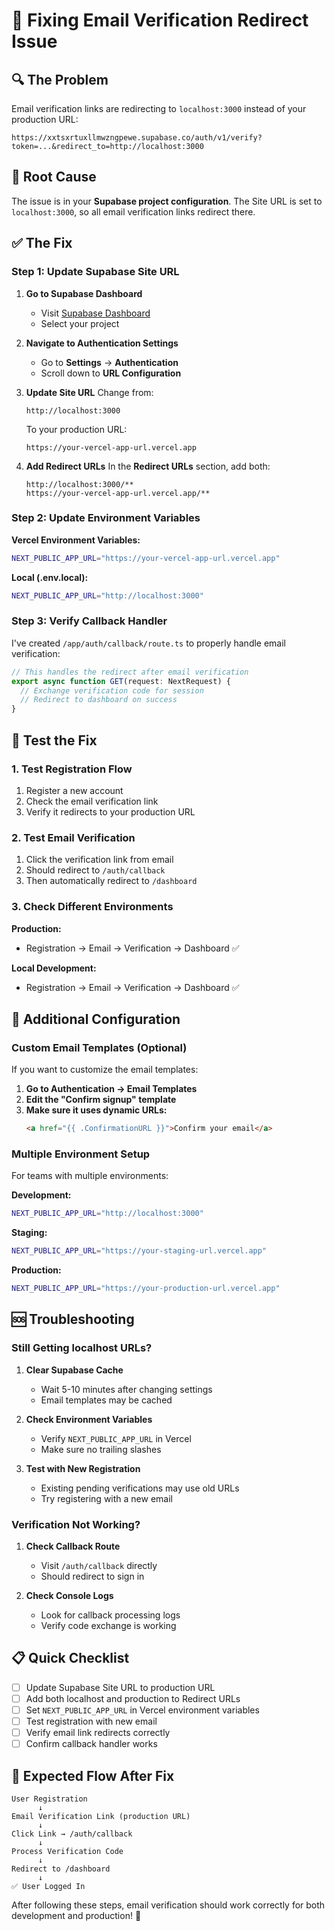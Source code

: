 # 📧 Fixing Email Verification Redirect Issue

## 🔍 **The Problem**

Email verification links are redirecting to `localhost:3000` instead of your production URL:

```
https://xxtsxrtuxllmwzngpewe.supabase.co/auth/v1/verify?token=...&redirect_to=http://localhost:3000
```

## 🎯 **Root Cause**

The issue is in your **Supabase project configuration**. The Site URL is set to `localhost:3000`, so all email verification links redirect there.

## ✅ **The Fix**

### **Step 1: Update Supabase Site URL**

1. **Go to Supabase Dashboard**

   - Visit [Supabase Dashboard](https://supabase.com/dashboard)
   - Select your project

2. **Navigate to Authentication Settings**

   - Go to **Settings** → **Authentication**
   - Scroll down to **URL Configuration**

3. **Update Site URL**
   Change from:

   ```
   http://localhost:3000
   ```

   To your production URL:

   ```
   https://your-vercel-app-url.vercel.app
   ```

4. **Add Redirect URLs**
   In the **Redirect URLs** section, add both:
   ```
   http://localhost:3000/**
   https://your-vercel-app-url.vercel.app/**
   ```

### **Step 2: Update Environment Variables**

**Vercel Environment Variables:**

```bash
NEXT_PUBLIC_APP_URL="https://your-vercel-app-url.vercel.app"
```

**Local (.env.local):**

```bash
NEXT_PUBLIC_APP_URL="http://localhost:3000"
```

### **Step 3: Verify Callback Handler**

I've created `/app/auth/callback/route.ts` to properly handle email verification:

```typescript
// This handles the redirect after email verification
export async function GET(request: NextRequest) {
  // Exchange verification code for session
  // Redirect to dashboard on success
}
```

## 🧪 **Test the Fix**

### **1. Test Registration Flow**

1. Register a new account
2. Check the email verification link
3. Verify it redirects to your production URL

### **2. Test Email Verification**

1. Click the verification link from email
2. Should redirect to `/auth/callback`
3. Then automatically redirect to `/dashboard`

### **3. Check Different Environments**

**Production:**

- Registration → Email → Verification → Dashboard ✅

**Local Development:**

- Registration → Email → Verification → Dashboard ✅

## 🔧 **Additional Configuration**

### **Custom Email Templates (Optional)**

If you want to customize the email templates:

1. **Go to Authentication → Email Templates**
2. **Edit the "Confirm signup" template**
3. **Make sure it uses dynamic URLs:**
   ```html
   <a href="{{ .ConfirmationURL }}">Confirm your email</a>
   ```

### **Multiple Environment Setup**

For teams with multiple environments:

**Development:**

```bash
NEXT_PUBLIC_APP_URL="http://localhost:3000"
```

**Staging:**

```bash
NEXT_PUBLIC_APP_URL="https://your-staging-url.vercel.app"
```

**Production:**

```bash
NEXT_PUBLIC_APP_URL="https://your-production-url.vercel.app"
```

## 🆘 **Troubleshooting**

### **Still Getting localhost URLs?**

1. **Clear Supabase Cache**

   - Wait 5-10 minutes after changing settings
   - Email templates may be cached

2. **Check Environment Variables**

   - Verify `NEXT_PUBLIC_APP_URL` in Vercel
   - Make sure no trailing slashes

3. **Test with New Registration**
   - Existing pending verifications may use old URLs
   - Try registering with a new email

### **Verification Not Working?**

1. **Check Callback Route**

   - Visit `/auth/callback` directly
   - Should redirect to sign in

2. **Check Console Logs**
   - Look for callback processing logs
   - Verify code exchange is working

## 📋 **Quick Checklist**

- [ ] Update Supabase Site URL to production URL
- [ ] Add both localhost and production to Redirect URLs
- [ ] Set `NEXT_PUBLIC_APP_URL` in Vercel environment variables
- [ ] Test registration with new email
- [ ] Verify email link redirects correctly
- [ ] Confirm callback handler works

## 🎯 **Expected Flow After Fix**

```
User Registration
      ↓
Email Verification Link (production URL)
      ↓
Click Link → /auth/callback
      ↓
Process Verification Code
      ↓
Redirect to /dashboard
      ↓
✅ User Logged In
```

After following these steps, email verification should work correctly for both development and production! 🎉
